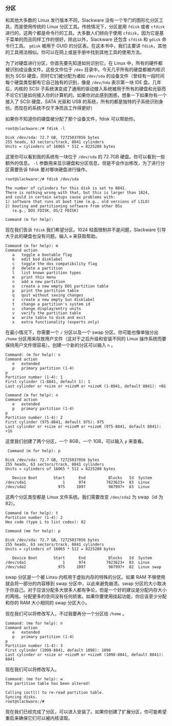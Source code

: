 ### 分区

和其他大多数的 Linux 发行版本不同，Slackware 没有一个专门的图形化分区工具，而是使用传统的 Linux 分区工具。传统情况下，分区是用 `fdisk` 或者 `cfdisk` 进行的，这两个都是命令行的工具。大多数人们倾向于使用 `cfdisk`，因为它是基于菜单的而且同样工作的很好。除此以外，Slackware 还包含 `sfdisk` 和 `gdisk` 命令行工具。 `gdisk` 被用于 GUID 的分区表。在这本书中，我们主要讲 `fdisk`，其他的工具用法相似。你可以在网上或是手册中找到其他工具的使用方法。

为了对硬盘进行分区，你首先要先知道如何识别它。在 Linux 中，所有的硬件都被识别成设备文件。这些文件位于 `/dev` 目录中。今天几乎所有的硬盘都被内核识别为 SCSI 硬盘，同时它们被分配为诸如 `/dev/sda` 的设备文件（曾经有一段时间每个硬盘类型都有它自己独有的识别，像是 `/dev/hda` 表示第一块 IDE 盘。几年后，内核的 SCSI 子系统演变成了通用的驱动接入系统被用于所有的硬盘和光驱而不论它们是如何接入你的计算机的。如果你对此感到困惑，想象一下如果你有一个接入了 SCSI 硬盘，SATA 光驱和 USB 的系统，所有的都是独特的子系统识别身份。而现在的系统不仅干净而且工作得更好）

如果你不知道你的硬盘被分配了那个设备文件，fdisk 可以帮助你。

```
root@slackware:/# fdisk -l

Disk /dev/sda: 72.7 GB, 72725037056 bytes
255 heads, 63 sectors/track, 8841 cylinders
Units = cylinders of 16065 * 512 = 8225280 bytes
```

这里你可以看到我的系统有一块位于 `/dev/sda` 的 72.7GB 硬盘。你可以看到一些额外的信息。 `-l` 参数用来显示硬盘和分区信息，但是不会作出修改，为了进行分区需要告诉 fdisk 要对哪块硬盘进行操作。

```
root@slackware:/# fdisk /dev/sda

The number of cylinders for this disk is set to 8841.
There is nothing wrong with that, but this is larger than 1024,
and could in certain setups cause problems with:
1) software that runs at boot time (e.g., old versions of LILO)
2) booting and partitioning software from other OSs
   (e.g., DOS FDISK, OS/2 FDISK)

Command (m for help):
```

现在我们告诉 `fdisk` 我们希望分区。1024 柱面限制并不是问题，Slackware 引导大于此的硬盘也没有问题。输入 `m` 来获取帮助。

```
Command (m for help): m
Command action
   a   toggle a bootable flag
   b   edit bsd disklabel
   c   toggle the dos compatibility flag
   d   delete a partition
   l   list known partition types
   m   print this menu
   n   add a new partition
   o   create a new empty DOS partition table
   p   print the partition table
   q   quit without saving changes
   s   create a new empty Sun disklabel
   t   change a partition's system id
   u   change display/entry units
   v   verify the partition table
   w   write table to disk and exit
   x   extra functionality (experts only)
```

在最小情况下，你需要一个 `/` 分区以及一个 swap 分区。你可能也像单独分出 `/home` 分区用来存放用户文件（这对于之后升级和安装不同的 Linux 操作系统而要保持用户文件很容易）。创建一个新的分区可以输入 `n` 。

```
Command: (m for help): n
Command action
   e   extended
   p   primary partition (1-4)
p
Partition number (1-4): 1
First cylinder (1-8841, default 1): 1
Last cylinder or +size or +sizeM or +sizeK (1-8841, default 8841): +8G

Command (m for help): n
Command action
   e   extended
   p   primary partition (1-4)
p
Partition number (1-4): 2
First cylinder (975-8841, default 975): 975
Last cylinder or +size or +sizeM or +sizeK (975-8841, default 8841): +1G
```

这里我们创建了两个分区，一个 8GB，一个 1GB，可以输入 `p` 来查看。

```
 Command (m for help): p

Disk /dev/sda: 72.7 GB, 72725037056 bytes
255 heads, 63 sectors/track, 8841 cylinders
Units = cylinders of 16065 * 512 = 8225280 bytes

   Device Boot       Start      End          Blocks   Id  System
/dev/sda1                1      974         7823623+  83  Linux
/dev/sda2              975     1097          987997+  83  Linux
```

这两个分区类型都是 Linux 文件系统。我们需要改变 `/dev/sda2` 为 swap（id 为 82）。

```
Command (m for help): t
Partition number (1-4): 2
Hex code (type L to list codes): 82

Command (me for help): p

Disk /dev/sda: 72.7 GB, 72725037056 bytes
255 heads, 63 sectors/track, 8841 cylinders
Units = cylinders of 16065 * 512 = 8225280 bytes

   Device Boot       Start      End          Blocks   Id  System
/dev/sda1                1      974         7823623+  83  Linux
/dev/sda2              975     1097          987997+  82  Linux swap
```

swap 分区是一个被 Linxu 内核用于虚拟内存的特殊的分区。如果 RAM 不够使用就会将一部分的内容移到 swap 分区中，以此来避免崩溃。swap 分区的大小取决于你自己。对于应该分配多大很多人都有争论，但是一个好的建议是分配内存大小的两倍。分配更多的空间没有任何损害。如果你要使用挂起功能，你应该至少分配和你的 RAM 大小相同的 swap 分区大小。

现在我们可以将修改写入，不过我要再分一个分区给 `/home` 。

```
Command: (me for help): n
Command action
   e   extended
   p   primary partition (1-4)
p
Partition number (1-4): 3
First cylinder (1098-8841, default 1098): 1098
Last cylinder or +size or +sizeM or +sizeK (1098-8841, default 8841): 8841
```

现在我们可以将修改写入。

```
Command: (me for help): w
The partition table has been altered!

Calling ioctl() to re-read partition table.
Syncing disks.
root@slackware:/#
```

现在我们已经完成了分区，可以进入安装了。如果你创建了扩展分区，你可能希望重启来确保它们可以被内核读取。
